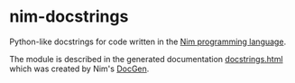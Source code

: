 # nim-docstrings
Python-like docstrings for code written in the [Nim programming language](http://nim-lang.org).

The module is described in the generated documentation
[docstrings.html](https://github.com/jboy/nim-docstrings/blob/master/docstrings.html)
which was created by Nim's [DocGen](http://nim-lang.org/docgen.html).
